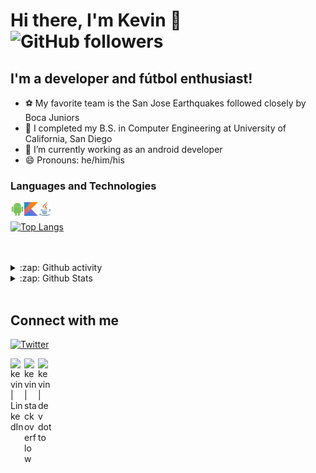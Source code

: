 # Hi there, I'm Kevin 👋 ![GitHub followers](https://img.shields.io/github/followers/k3vn19?label=Follow&style=social)

## I'm a developer and fútbol enthusiast! 
- ⚽ My favorite team is the San Jose Earthquakes followed closely by Boca Juniors 
- 🌱 I completed my B.S. in Computer Engineering at University of California, San Diego
- 🔭 I’m currently working as an android developer
- 😄 Pronouns: he/him/his

### Languages and Technologies
<img align="left" alt="android" width="22px" src="https://raw.githubusercontent.com/github/explore/80688e429a7d4ef2fca1e82350fe8e3517d3494d/topics/android/android.png" />
<img align="left" alt="kotlin" width="22px" src="https://raw.githubusercontent.com/github/explore/80688e429a7d4ef2fca1e82350fe8e3517d3494d/topics/kotlin/kotlin.png" />
<img align="left" alt="java" width="22px" src="https://raw.githubusercontent.com/github/explore/80688e429a7d4ef2fca1e82350fe8e3517d3494d/topics/java/java.png" />

<br />

[![Top Langs](https://github-readme-stats.vercel.app/api/top-langs/?username=k3vn19&layout=compact)](https://github.com/k3vn19/k3vn19)

<br />
<br />

<details>
  <summary>:zap: Github activity</summary>
    <!-- START_SECTION: activity -->
</details>

<details>
  <summary>:zap: Github Stats</summary>
  <img align="left" alt="my Github Stats" src="https://github-readme-stats.codestackr.vercel.app/api?username=k3vn19&show_icons=true&hide_border=true" />
</details>

<br />

## Connect with me 
[![Twitter](https://img.shields.io/twitter/follow/k1barron?color=1DA1F2&logo=twitter&style=for-the-badge)](https://twitter.com/intent/follow?&screen_name=k1barron)
<br />
<!-- [<img align="left" alt="kevin | YouTube" width="22px" src="https://cdn.jsdelivr.net/npm/simple-icons@v3/icons/youtube.svg" />][youtube]
[<img align="left" alt="kevin | Twitter" width="22px" src="https://cdn.jsdelivr.net/npm/simple-icons@v3/icons/twitter.svg" />][twitter]-->
[<img align="left" alt="kevin | LinkedIn" width="22px" src="https://cdn.jsdelivr.net/npm/simple-icons@v3/icons/linkedin.svg" />][linkedin]
[<img align="left" alt="kevin | stack overflow" width="22px" src="https://cdn.jsdelivr.net/npm/simple-icons@v3/icons/stackoverflow.svg" />][stackoverflow]
[<img align="left" alt="kevin | dev dot to" width="22px" src="https://cdn.jsdelivr.net/npm/simple-icons@v3/icons/dev-dot-to.svg" />][devdotto]


[devdotto]: https://dev.to/k1barron
[twitter]: https://twitter.com/k1barron
[linkedin]: https://www.linkedin.com/in/k1barron/
[stackoverflow]: https://stackoverflow.com/users/9448028/kevin-barron
